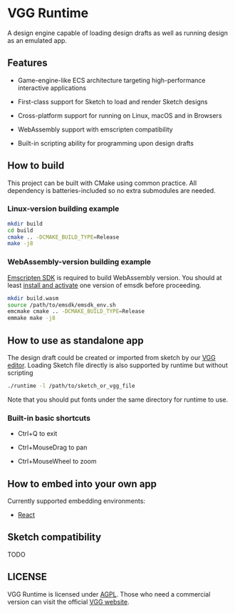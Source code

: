 # VGG Runtime

A design engine capable of loading design drafts as well as running design as an emulated app.

## Features

- Game-engine-like ECS architecture targeting high-performance interactive applications

- First-class support for Sketch to load and render Sketch designs

- Cross-platform support for running on Linux, macOS and in Browsers

- WebAssembly support with emscripten compatibility

- Built-in scripting ability for programming upon design drafts

## How to build

This project can be built with CMake using common practice. All dependency is batteries-included so no extra submodules are needed.

### Linux-version building example

```bash
mkdir build
cd build
cmake .. -DCMAKE_BUILD_TYPE=Release
make -j8
```

### WebAssembly-version building example

[Emscripten SDK](https://github.com/emscripten-core/emscripten) is required to build WebAssembly version. You should at least [install and activate](https://emscripten.org/docs/getting_started/downloads.html#installation-instructions-using-the-emsdk-recommended) one version of emsdk before proceeding.

```bash
mkdir build.wasm
source /path/to/emsdk/emsdk_env.sh
emcmake cmake .. -DCMAKE_BUILD_TYPE=Release
emmake make -j8
```

## How to use as standalone app

The design draft could be created or imported from sketch by our [VGG editor](https://verygoodgraphics.com/). Loading Sketch file directly is also supported by runtime but without scripting

```bash
./runtime -l /path/to/sketch_or_vgg_file
```

Note that you should put fonts under the same directory for runtime to use.

### Built-in basic shortcuts

- Ctrl+Q to exit

- Ctrl+MouseDrag to pan

- Ctrl+MouseWheel to zoom

## How to embed into your own app

Currently supported embedding environments:

- [React](https://github.com/verygoodgraphics/vgg_react)

## Sketch compatibility

TODO

## LICENSE

VGG Runtime is licensed under [AGPL](./LICENSE). Those who need a commercial version can visit the official [VGG website](https://verygoodgraphics.com/).
